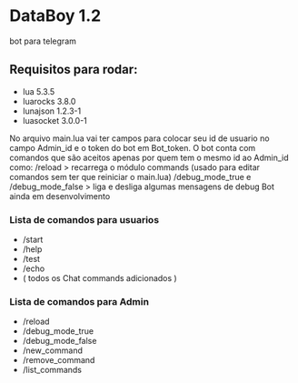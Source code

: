 # DataBoy 1.2
bot para telegram

## Requisitos para rodar:
- lua         5.3.5 
- luarocks    3.8.0 
- lunajson    1.2.3-1
- luasocket   3.0.0-1


No arquivo main.lua vai ter campos para colocar seu id de usuario no campo Admin_id e o token do bot em Bot_token.
O bot conta com comandos que são aceitos apenas por quem tem o mesmo id ao Admin_id como:
/reload > recarrega o módulo commands (usado para editar comandos sem ter que reiniciar o main.lua)
/debug_mode_true e /debug_mode_false > liga e desliga algumas mensagens de debug 
Bot ainda em desenvolvimento


### Lista de comandos para usuarios

- /start
- /help
- /test
- /echo
- ( todos os Chat commands adicionados )
### Lista de comandos para Admin

- /reload
- /debug_mode_true
- /debug_mode_false
- /new_command
- /remove_command
- /list_commands